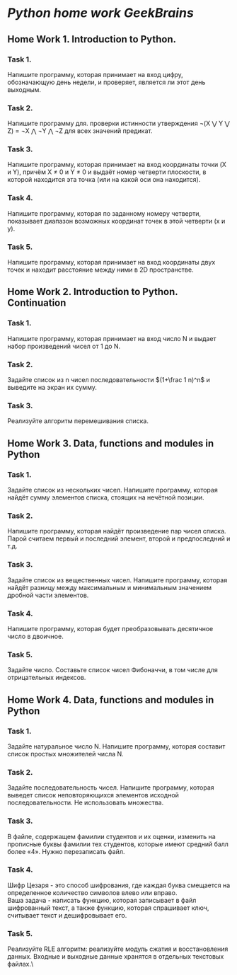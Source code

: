 # *Python home work GeekBrains* 

## Home Work 1. Introduction to Python. ##

### Task 1.
Напишите программу, которая принимает на вход цифру, обозначающую день недели, и проверяет, является ли этот день выходным.


### Task 2.
Напишите программу для. проверки истинности утверждения ¬(X ⋁ Y ⋁ Z) = ¬X ⋀ ¬Y ⋀ ¬Z для всех значений предикат. 

### Task 3.
Напишите программу, которая принимает на вход координаты точки (X и Y), причём X ≠ 0 и Y ≠ 0 и выдаёт номер четверти плоскости, в которой находится эта точка (или на какой оси она находится).

### Task 4.
Напишите программу, которая по заданному номеру четверти, показывает диапазон возможных координат точек в этой четверти (x и y).

### Task 5.
Напишите программу, которая принимает на вход координаты двух точек и находит расстояние между ними в 2D пространстве.

## Home Work 2. Introduction to Python. Continuation ##
### Task 1.
Напишите программу, которая принимает на вход число N и выдает набор произведений чисел от 1 до N.

### Task 2.
Задайте список из n чисел последовательности $(1+\frac 1 n)^n$ и выведите на экран их сумму.

### Task 3.
Реализуйте алгоритм перемешивания списка.

## Home Work 3. Data, functions and modules in Python ##
### Task 1.
Задайте список из нескольких чисел. Напишите программу, которая найдёт сумму элементов списка, стоящих на нечётной позиции.

### Task 2.
Напишите программу, которая найдёт произведение пар чисел списка. Парой считаем первый и последний элемент, второй и предпоследний и т.д.

### Task 3.
Задайте список из вещественных чисел. Напишите программу, которая найдёт разницу между максимальным и минимальным значением дробной части элементов.

### Task 4.
Напишите программу, которая будет преобразовывать десятичное число в двоичное.

### Task 5.
Задайте число. Составьте список чисел Фибоначчи, в том числе для отрицательных индексов.

## Home Work 4. Data, functions and modules in Python ##
### Task 1.
Задайте натуральное число N. Напишите программу, которая составит список простых множителей числа N.

### Task 2.
Задайте последовательность чисел. Напишите программу, которая выведет список неповторяющихся элементов исходной последовательности. Не использовать множества.

### Task 3.
В файле, содержащем фамилии студентов и их оценки, изменить на прописные буквы фамилии тех студентов, которые имеют средний балл более «4».
Нужно перезаписать файл.

### Task 4.
Шифр Цезаря - это способ шифрования, где каждая буква смещается на определенное количество символов влево или вправо.\
Ваша задача - написать функцию, которая записывает в файл шифрованный текст,
а также функцию, которая спрашивает ключ, считывает текст и дешифровывает его.

### Task 5.
Реализуйте RLE алгоритм: реализуйте модуль сжатия и восстановления данных.
Входные и выходные данные хранятся в отдельных текстовых файлах.\
